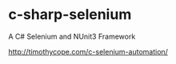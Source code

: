 # c-sharp-selenium
A C# Selenium and NUnit3 Framework

http://timothycope.com/c-selenium-automation/
